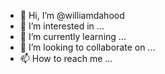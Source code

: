 - 👋 Hi, I’m @williamdahood
- 👀 I’m interested in ...
- 🌱 I’m currently learning ...
- 💞️ I’m looking to collaborate on ...
- 📫 How to reach me ...

<!---
williamdahood/williamdahood is a ✨ special ✨ repository because its `README.md` (this file) appears on your GitHub profile.
You can click the Preview link to take a look at your changes.
--->
